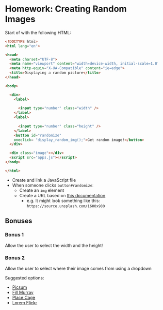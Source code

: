 # Homework: Creating Random Images

Start of with the following HTML:

```html
<!DOCTYPE html>
<html lang="en">

<head>
  <meta charset="UTF-8">
  <meta name="viewport" content="width=device-width, initial-scale=1.0">
  <meta http-equiv="X-UA-Compatible" content="ie=edge">
  <title>Displaying a random picture</title>
</head>

<body>

  <div>
    <label>
    
      <input type="number" class="width" />
    </label>
    <label>
    
      <input type="number" class="height" />
    </label>
    <button id="randomize"
    oneclick= "display_random_img();">Get random image!</button>
  </div>

  <div class="image"></div>
  <script src="apps.js"></script>
</body>

</html>

```

- Create and link a JavaScript file
- When someone clicks `button#randomize`:
  - Create an `img` element
  - Create a URL based on [this documentation](https://source.unsplash.com/)
    - e.g. It might look something like this: `https://source.unsplash.com/1600x900`

## Bonuses

### Bonus 1

Allow the user to select the width and the height!

### Bonus 2

Allow the user to select where their image comes from using a dropdown

Suggested options:

- [Picsum](https://picsum.photos/)
- [Fill Murray](http://www.fillmurray.com/)
- [Place Cage](http://www.placecage.com/)
- [Lorem Flickr](https://loremflickr.com/)
